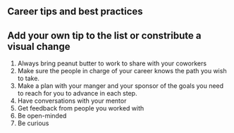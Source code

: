 ## Career tips and best practices

## Add your own tip to the list or constribute a visual change


1. Always bring peanut butter to work to share with your coworkers
1. Make sure the people in charge of your career knows the path you wish to take.
2. Make a plan with your manger and your sponsor of the goals you need to reach for you to advance in each step.
3. Have conversations with your mentor
4. Get feedback from people you worked with
5. Be open-minded
6. Be curious

